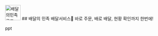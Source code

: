 <img src="https://github.com/user-attachments/assets/47ff9d4d-0a45-4ee4-957d-f4b8c975dbc1" width="50" height="50" alt="배달의민족로고"/>
## 배달의 민족 배달서비스
바로 주문, 배로 배달, 현황 확인까지 한번에!

ppt
